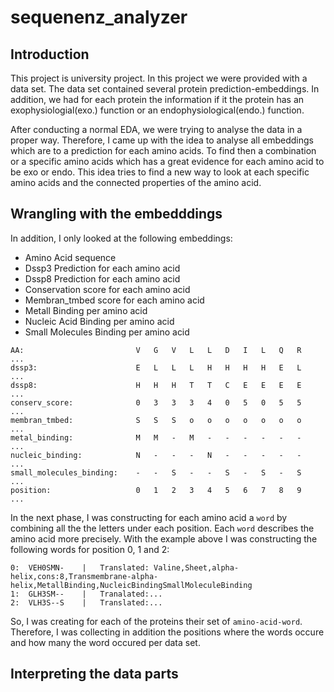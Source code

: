 # sequenenz_analyzer
## Introduction
This project is university project.
In this project we were provided with a data set. The data set contained several protein prediction-embeddings. In addition, we had for each protein the information if it the protein has an exophysiologial(exo.) function or an endophysiological(endo.) function. 

After conducting a normal EDA, we were trying to analyse the data in a proper way. Therefore, I came up with the idea to analyse all embeddings which are to a prediction for each amino acids. To find then a combination or a specific amino acids which has a great evidence for each amino acid to be exo or endo. This idea tries to find a new way to look at each specific amino acids and the connected properties of the amino acid.

## Wrangling with the embedddings
In addition, I only looked at the following embeddings:
- Amino Acid sequence
- Dssp3 Prediction for each amino acid
- Dssp8 Prediction for each amino acid
- Conservation score for each amino acid
- Membran_tmbed score for each amino acid
- Metall Binding per amino acid
- Nucleic Acid Binding per amino acid
- Small Molecules Binding per amino acid

```
AA:                         V   G   V   L   L   D   I   L   Q   R   ...
dssp3:                      E   L   L   L   H   H   H   H   E   L   ...
dssp8:                      H   H   H   T   T   C   E   E   E   E   ...
conserv_score:              0   3   3   3   4   0   5   0   5   5   ...
membran_tmbed:              S   S   S   o   o   o   o   o   o   o   ...
metal_binding:              M   M   -   M   -   -   -   -   -   -   ...
nucleic_binding:            N   -   -   -   N   -   -   -   -   -   ... 
small_molecules_binding:    -   -   S   -   -   S   -   S   -   S   ...
position:                   0   1   2   3   4   5   6   7   8   9   ...
```

In the next phase, I was constructing for each amino acid a `word` by combining all the the letters under each position. Each `word` describes the amino acid more precisely. With the example above I was constructing the following words for position 0, 1 and 2:
```
0:  VEH0SMN-    |   Translated: Valine,Sheet,alpha-helix,cons:8,Transmembrane-alpha-helix,MetallBinding,NucleicBindingSmallMoleculeBinding
1:  GLH3SM--    |   Tranalated:...
2:  VLH3S--S    |   Translated:...
```
So, I was creating for each of the proteins their set of `amino-acid-word`. Therefore, I was collecting in addition the positions where the words occure and how many the word occured per data set.
## Interpreting the data parts
